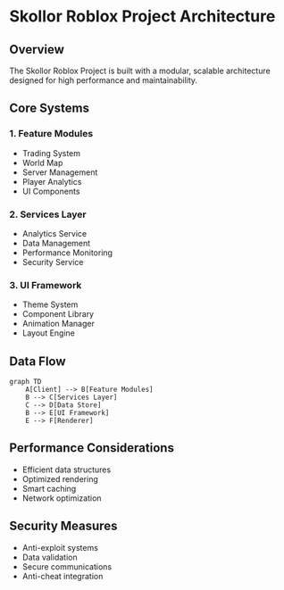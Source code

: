 # Skollor Roblox Project Architecture

## Overview
The Skollor Roblox Project is built with a modular, scalable architecture designed for high performance and maintainability.

## Core Systems

### 1. Feature Modules
- Trading System
- World Map
- Server Management
- Player Analytics
- UI Components

### 2. Services Layer
- Analytics Service
- Data Management
- Performance Monitoring
- Security Service

### 3. UI Framework
- Theme System
- Component Library
- Animation Manager
- Layout Engine

## Data Flow
```mermaid
graph TD
    A[Client] --> B[Feature Modules]
    B --> C[Services Layer]
    C --> D[Data Store]
    B --> E[UI Framework]
    E --> F[Renderer]
```

## Performance Considerations
- Efficient data structures
- Optimized rendering
- Smart caching
- Network optimization

## Security Measures
- Anti-exploit systems
- Data validation
- Secure communications
- Anti-cheat integration